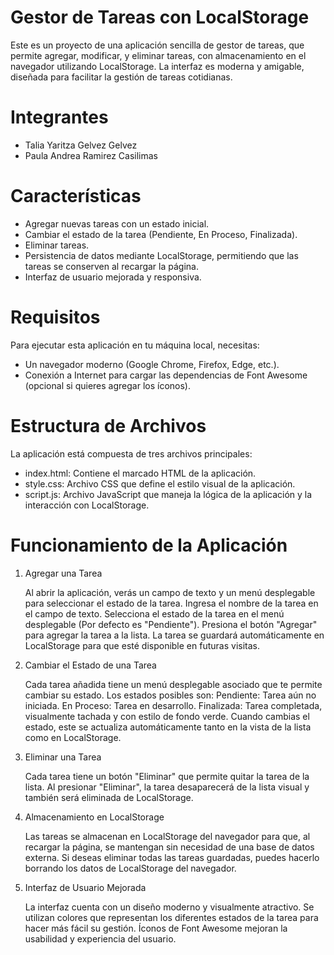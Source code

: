 # Gestor de Tareas con LocalStorage

Este es un proyecto de una aplicación sencilla de gestor de tareas, que permite agregar, modificar, y eliminar tareas, con almacenamiento en el navegador utilizando LocalStorage. La interfaz es moderna y amigable, diseñada para facilitar la gestión de tareas cotidianas.

# Integrantes

- Talia Yaritza Gelvez Gelvez
- Paula Andrea Ramirez Casilimas

# Características

- Agregar nuevas tareas con un estado inicial.
- Cambiar el estado de la tarea (Pendiente, En Proceso, Finalizada).
- Eliminar tareas.
- Persistencia de datos mediante LocalStorage, permitiendo que las tareas se conserven al recargar la página.
- Interfaz de usuario mejorada y responsiva.

# Requisitos

Para ejecutar esta aplicación en tu máquina local, necesitas:

- Un navegador moderno (Google Chrome, Firefox, Edge, etc.).
- Conexión a Internet para cargar las dependencias de Font Awesome (opcional si quieres agregar los íconos).

# Estructura de Archivos

La aplicación está compuesta de tres archivos principales:

- index.html: Contiene el marcado HTML de la aplicación.
- style.css: Archivo CSS que define el estilo visual de la aplicación.
- script.js: Archivo JavaScript que maneja la lógica de la aplicación y la interacción con LocalStorage.

# Funcionamiento de la Aplicación

1. Agregar una Tarea

    Al abrir la aplicación, verás un campo de texto y un menú desplegable para seleccionar el estado de la tarea.
    Ingresa el nombre de la tarea en el campo de texto.
    Selecciona el estado de la tarea en el menú desplegable (Por defecto es "Pendiente").
    Presiona el botón "Agregar" para agregar la tarea a la lista.
    La tarea se guardará automáticamente en LocalStorage para que esté disponible en futuras visitas.

2. Cambiar el Estado de una Tarea

    Cada tarea añadida tiene un menú desplegable asociado que te permite cambiar su estado.
    Los estados posibles son:
        Pendiente: Tarea aún no iniciada.
        En Proceso: Tarea en desarrollo.
        Finalizada: Tarea completada, visualmente tachada y con estilo de fondo verde.
    Cuando cambias el estado, este se actualiza automáticamente tanto en la vista de la lista como en LocalStorage.

3. Eliminar una Tarea

    Cada tarea tiene un botón "Eliminar" que permite quitar la tarea de la lista.
    Al presionar "Eliminar", la tarea desaparecerá de la lista visual y también será eliminada de LocalStorage.

4. Almacenamiento en LocalStorage

    Las tareas se almacenan en LocalStorage del navegador para que, al recargar la página, se mantengan sin necesidad de una base de datos externa.
    Si deseas eliminar todas las tareas guardadas, puedes hacerlo borrando los datos de LocalStorage del navegador.

5. Interfaz de Usuario Mejorada

    La interfaz cuenta con un diseño moderno y visualmente atractivo.
    Se utilizan colores que representan los diferentes estados de la tarea para hacer más fácil su gestión.
    Íconos de Font Awesome mejoran la usabilidad y experiencia del usuario.
